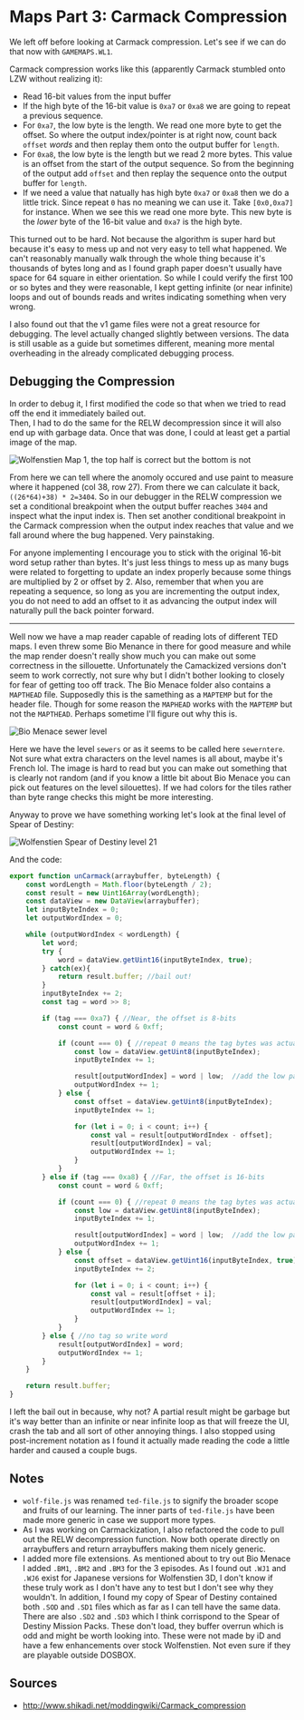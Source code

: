 Maps Part 3: Carmack Compression
================================

We left off before looking at Carmack compression. Let's see if we can do that now with `GAMEMAPS.WL1`.

Carmack compression works like this (apparently Carmack stumbled onto LZW without realizing it):

- Read 16-bit values from the input buffer
- If the high byte of the 16-bit value is `0xa7` or `0xa8` we are going to repeat a previous sequence.
- For `0xa7`, the low byte is the length.  We read one more byte to get the offset.  So where the output index/pointer is at right now, count back `offset` *words* and then replay them onto the output buffer for `length`.
- For `0xa8`, the low byte is the length but we read 2 more bytes.  This value is an offset from the start of the output sequence.  So from the beginning of the output add `offset` and then replay the sequence onto the output buffer for `length`.
- If we need a value that natually has high byte `0xa7` or `0xa8` then we do a little trick.  Since repeat `0` has no meaning we can use it.  Take `[0x0,0xa7]` for instance.  When we see this we read one more byte.  This new byte is the *lower* byte of the 16-bit value and `0xa7` is the high byte.

This turned out to be hard.  Not because the algorithm is super hard but because it's easy to mess up and not very easy to tell what happened.  We can't reasonably manually walk through the whole thing because it's thousands of bytes long and as I found graph paper doesn't usually have space for 64 square in either orientation.  So while I could verify the first 100 or so bytes and they were reasonable, I kept getting infinite (or near infinite) loops and out of bounds reads and writes indicating something when very wrong.

I also found out that the v1 game files were not a great resource for debugging.  The level actually changed slightly between versions.  The data is still usable as a guide but sometimes different, meaning more mental overheading in the already complicated debugging process.

Debugging the Compression
-------------------------
In order to debug it, I first modified the code so that when we tried to read off the end it immediately bailed out.  
Then, I had to do the same for the RELW decompression since it will also end up with garbage data.  Once that was done, I could at least get a partial image of the map.

![Wolfenstien Map 1, the top half is correct but the bottom is not](images/chapter8/map1-fail.png)

From here we can tell where the anomoly occured and use paint to measure where it happened (col 38, row 27).  From there we can calculate it back, `((26*64)+38) * 2=3404`.  So in our debugger in the RELW compression we set a conditional breakpoint when the output buffer reaches `3404` and inspect what the input index is.  Then set another conditional breakpoint in the Carmack compression when the output index reaches that value and we fall around where the bug happened.  Very painstaking. 

For anyone implementing I encourage you to stick with the original 16-bit word setup rather than bytes.  It's just less things to mess up as many bugs were related to forgetting to update an index properly because some things are multiplied by 2 or offset by 2.  Also, remember that when you are repeating a sequence, so long as you are incrementing the output index, you do not need to add an offset to it as advancing the output index will naturally pull the back pointer forward.

---

Well now we have a map reader capable of reading lots of different TED maps.  I even threw some Bio Menance in there for good measure and while the map render doesn't really show much you can make out some correctness in the sillouette.  Unfortunately the Camackized versions don't seem to work correctly, not sure why but I didn't bother looking to closely for fear of getting too off track.  The Bio Menace folder also contains a `MAPTHEAD` file.  Supposedly this is the samething as a `MAPTEMP` but for the header file.  Though for some reason the `MAPHEAD` works with the `MAPTEMP` but not the `MAPTHEAD`.  Perhaps sometime I'll figure out why this is.

![Bio Menace sewer level](images/chapter8/bio-menace-sewers.png)

Here we have the level `sewers` or as it seems to be called here `sewerntere`.  Not sure what extra characters on the level names is all about, maybe it's French lol.  The image is hard to read but you can make out something that is clearly not random (and if you know a little bit about Bio Menace you can pick out features on the level silouettes).  If we had colors for the tiles rather than byte range checks this might be more interesting.

Anyway to prove we have something working let's look at the final level of Spear of Destiny:

![Wolfenstien Spear of Destiny level 21](images/chapter8/sod-level-21.png)

And the code:

```js
export function unCarmack(arraybuffer, byteLength) {
	const wordLength = Math.floor(byteLength / 2);
	const result = new Uint16Array(wordLength);
	const dataView = new DataView(arraybuffer);
	let inputByteIndex = 0;
	let outputWordIndex = 0;

	while (outputWordIndex < wordLength) {
		let word;
		try {
			word = dataView.getUint16(inputByteIndex, true);
		} catch(ex){
			return result.buffer; //bail out!
		}
		inputByteIndex += 2;
		const tag = word >> 8;

		if (tag === 0xa7) { //Near, the offset is 8-bits
			const count = word & 0xff;

			if (count === 0) { //repeat 0 means the tag bytes was actually supposed to be data with high byte 0xa7, read one more byte and that becomes the low byte of the word
				const low = dataView.getUint8(inputByteIndex);
				inputByteIndex += 1;

				result[outputWordIndex] = word | low;  //add the low part back to word
				outputWordIndex += 1;
			} else {
				const offset = dataView.getUint8(inputByteIndex);
				inputByteIndex += 1;

				for (let i = 0; i < count; i++) {
					const val = result[outputWordIndex - offset];
					result[outputWordIndex] = val;
					outputWordIndex += 1;
				}
			}
		} else if (tag === 0xa8) { //Far, the offset is 16-bits
			const count = word & 0xff;

			if (count === 0) { //repeat 0 means the tag bytes was actually supposed to be data, the first byte will be the third value
				const low = dataView.getUint8(inputByteIndex);
				inputByteIndex += 1;

				result[outputWordIndex] = word | low;  //add the low part back to word
				outputWordIndex += 1;
			} else {
				const offset = dataView.getUint16(inputByteIndex, true);
				inputByteIndex += 2;

				for (let i = 0; i < count; i++) {
					const val = result[offset + i];
					result[outputWordIndex] = val;
					outputWordIndex += 1;
				}
			}
		} else { //no tag so write word
			result[outputWordIndex] = word;
			outputWordIndex += 1;
		}
	}

	return result.buffer;
}
```

I left the bail out in because, why not?  A partial result might be garbage but it's way better than an infinite or near infinite loop as that will freeze the UI, crash the tab and all sort of other annoying things.  I also stopped using post-increment notation as I found it actually made reading the code a little harder and caused a couple bugs.

Notes
-----

- `wolf-file.js` was renamed `ted-file.js` to signify the broader scope and fruits of our learning.  The inner parts of `ted-file.js` have been made more generic in case we support more types.
- As I was working on Carmackization, I also refactored the code to pull out the RELW decompression function.  Now both operate directly on arraybuffers and return arraybuffers making them nicely generic.
- I added more file extensions.  As mentioned about to try out Bio Menace I added `.BM1`, `.BM2` and `.BM3` for the 3 episodes.  As I found out `.WJ1` and `.WJ6` exist for Japanese versions for Wolfenstien 3D, I don't know if these truly work as I don't have any to test but I don't see why they wouldn't.  In addition, I found my copy of Spear of Destiny contained both `.SOD` and `.SD1` files which as far as I can tell have the same data.  There are also `.SD2` and `.SD3` which I think corrispond to the Spear of Destiny Mission Packs.  These don't load, they buffer overrun which is odd and might be worth looking into.  These were not made by iD and have a few enhancements over stock Wolfenstien.  Not even sure if they are playable outside DOSBOX.

Sources
-------

- http://www.shikadi.net/moddingwiki/Carmack_compression
